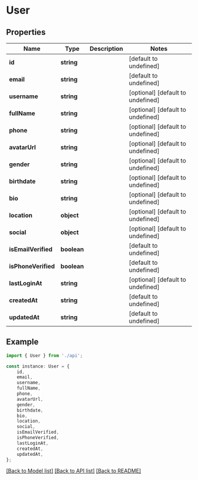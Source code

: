 # User


## Properties

Name | Type | Description | Notes
------------ | ------------- | ------------- | -------------
**id** | **string** |  | [default to undefined]
**email** | **string** |  | [default to undefined]
**username** | **string** |  | [optional] [default to undefined]
**fullName** | **string** |  | [optional] [default to undefined]
**phone** | **string** |  | [optional] [default to undefined]
**avatarUrl** | **string** |  | [optional] [default to undefined]
**gender** | **string** |  | [optional] [default to undefined]
**birthdate** | **string** |  | [optional] [default to undefined]
**bio** | **string** |  | [optional] [default to undefined]
**location** | **object** |  | [optional] [default to undefined]
**social** | **object** |  | [optional] [default to undefined]
**isEmailVerified** | **boolean** |  | [default to undefined]
**isPhoneVerified** | **boolean** |  | [default to undefined]
**lastLoginAt** | **string** |  | [optional] [default to undefined]
**createdAt** | **string** |  | [default to undefined]
**updatedAt** | **string** |  | [default to undefined]

## Example

```typescript
import { User } from './api';

const instance: User = {
    id,
    email,
    username,
    fullName,
    phone,
    avatarUrl,
    gender,
    birthdate,
    bio,
    location,
    social,
    isEmailVerified,
    isPhoneVerified,
    lastLoginAt,
    createdAt,
    updatedAt,
};
```

[[Back to Model list]](../README.md#documentation-for-models) [[Back to API list]](../README.md#documentation-for-api-endpoints) [[Back to README]](../README.md)
